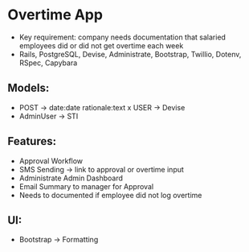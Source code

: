 # Overtime App

- Key requirement: company needs documentation that salaried employees did or did not get overtime each week
- Rails, PostgreSQL, Devise, Administrate, Bootstrap, Twillio, Dotenv, RSpec, Capybara

## Models:
- POST -> date:date rationale:text
x USER -> Devise
- AdminUser -> STI

## Features:
- Approval Workflow
- SMS Sending -> link to approval or overtime input
- Administrate Admin Dashboard
- Email Summary to manager for Approval
- Needs to documented if employee did not log overtime

## UI:
- Bootstrap -> Formatting
